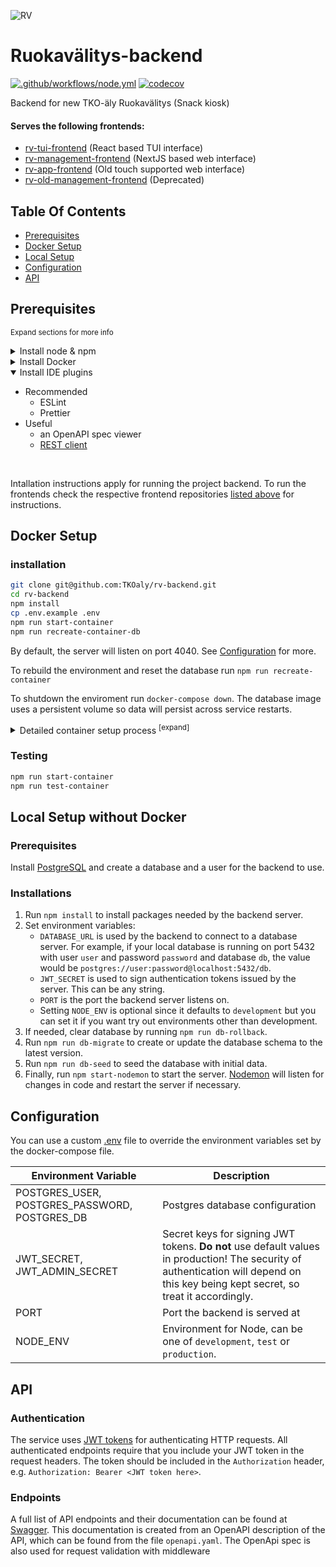 ![RV](https://raw.githubusercontent.com/TKOaly/rv-management-frontend/main/public/rv-icon.png)

# Ruokavälitys-backend

[![.github/workflows/node.yml](https://github.com/TKOaly/rv-backend/actions/workflows/node.yml/badge.svg?branch=develop)](https://github.com/TKOaly/rv-backend/actions/workflows/node.yml)
[![codecov](https://codecov.io/gh/TKOaly/rv-backend/branch/develop/graph/badge.svg)](https://app.codecov.io/gh/TKOaly/rv-backend)

Backend for new TKO-äly Ruokavälitys (Snack kiosk)

#### Serves the following frontends:

- [rv-tui-frontend](https://github.com/TKOaly/rv-tui-frontend) (React based TUI interface)
- [rv-management-frontend](https://github.com/TKOaly/rv-management-frontend) (NextJS based web interface)
- [rv-app-frontend](https://github.com/TKOaly/rv-app-frontend) (Old touch supported web interface)
- [rv-old-management-frontend](https://github.com/TKOaly/rv-old-management-frontend) (Deprecated)

## Table Of Contents

- [Prerequisites](#prerequisites)
- [Docker Setup](#docker-setup)
- [Local Setup](#local-setup-without-docker)
- [Configuration](#configuration)
- [API](#api)

## Prerequisites

<sub>Expand sections for more info</sub>

<details>
<summary>Install node & npm</summary>

- easiest with [nvm](https://github.com/nvm-sh/nvm?tab=readme-ov-file#calling-nvm-use-automatically-in-a-directory-with-a-nvmrc-file)
- see [nvm docs](https://github.com/nvm-sh/nvm?tab=readme-ov-file#calling-nvm-use-automatically-in-a-directory-with-a-nvmrc-file) to have your shell switch automatically to the version specified in .nvmrc
- frontend and backend repos may use different node versions

</details>
<details>
<summary>Install Docker</summary>

- add your user to the docker group
  - may require a restart
- Install docker-compose

</details>
<details open>
<summary> Install IDE plugins  </summary>

- Recommended
  - ESLint
  - Prettier
- Useful
  - an OpenAPI spec viewer
  - [REST client](docs/REST_CLIENT.md)

</details>
</br>

Intallation instructions apply for running the project backend. To run the frontends check the respective frontend repositories [listed above](#serves-the-following-frontends) for instructions.

## Docker Setup

### installation

```bash
git clone git@github.com:TKOaly/rv-backend.git
cd rv-backend
npm install
cp .env.example .env
npm run start-container
npm run recreate-container-db
```

By default, the server will listen on port 4040. See [Configuration](#configuration) for more.

To rebuild the environment and reset the database run `npm run recreate-container`

To shutdown the enviroment run `docker-compose down`. The database image uses a persistent volume so data will persist across service restarts.

<details>
<summary>
Detailed container setup process <sup>[expand]</sup>
</summary>

##### Build backend and start container

```bash
docker-compose up -d --build
```

##### Rollback existing database (optional)

```bash
docker exec -it rv-backend-rv-backend-1 npm run db-rollback
```

##### Create database schema

```bash
docker exec -it rv-backend-rv-backend-1 npm run db-migrate
```

##### Add insert seed data to database

```bash
docker exec -it rv-backend-rv-backend-1 npm run db-seed
```

</details>

### Testing

```bash
npm run start-container
npm run test-container
```

## Local Setup without Docker

### Prerequisites

Install [PostgreSQL](https://www.postgresql.org) and create a database and a user for the backend to use.

### Installations

1. Run `npm install` to install packages needed by the backend server.
2. Set environment variables:
   - `DATABASE_URL` is used by the backend to connect to a database server. For example, if your local database is running on port 5432 with user `user` and password `password` and database `db`, the value would be `postgres://user:password@localhost:5432/db`.
   - `JWT_SECRET` is used to sign authentication tokens issued by the server. This can be any string.
   - `PORT` is the port the backend server listens on.
   - Setting `NODE_ENV` is optional since it defaults to `development` but you can set it if you want try out environments other than development.
3. If needed, clear database by running `npm run db-rollback`.
4. Run `npm run db-migrate` to create or update the database schema to the latest version.
5. Run `npm run db-seed` to seed the database with initial data.
6. Finally, run `npm start-nodemon` to start the server. [Nodemon](https://github.com/remy/nodemon) will listen for changes in code and restart the server if necessary.

## Configuration

You can use a custom [.env](.env) file to override the environment variables set by the docker-compose file.

| Environment Variable                          | Description                                                                                                                                                                         |
| --------------------------------------------- | ----------------------------------------------------------------------------------------------------------------------------------------------------------------------------------- |
| POSTGRES_USER, POSTGRES_PASSWORD, POSTGRES_DB | Postgres database configuration                                                                                                                                                     |
| JWT_SECRET, JWT_ADMIN_SECRET                  | Secret keys for signing JWT tokens. **Do not** use default values in production! The security of authentication will depend on this key being kept secret, so treat it accordingly. |
| PORT                                          | Port the backend is served at                                                                                                                                                       |
| NODE_ENV                                      | Environment for Node, can be one of `development`, `test` or `production`.                                                                                                          |

## API

### Authentication

The service uses [JWT tokens](https://jwt.io) for authenticating HTTP requests. All authenticated endpoints require that you include your JWT token in the request headers. The token should be included in the `Authorization` header, e.g. `Authorization: Bearer <JWT token here>`.

### Endpoints

A full list of API endpoints and their documentation can be found at
[Swagger](https://app.swaggerhub.com/apis-docs/TKOaly/Ruokavalitys/1.1#/).
This documentation is created from an OpenAPI description of the API,
which can be found from the file `openapi.yaml`. The OpenApi spec is also used for request validation with middleware
